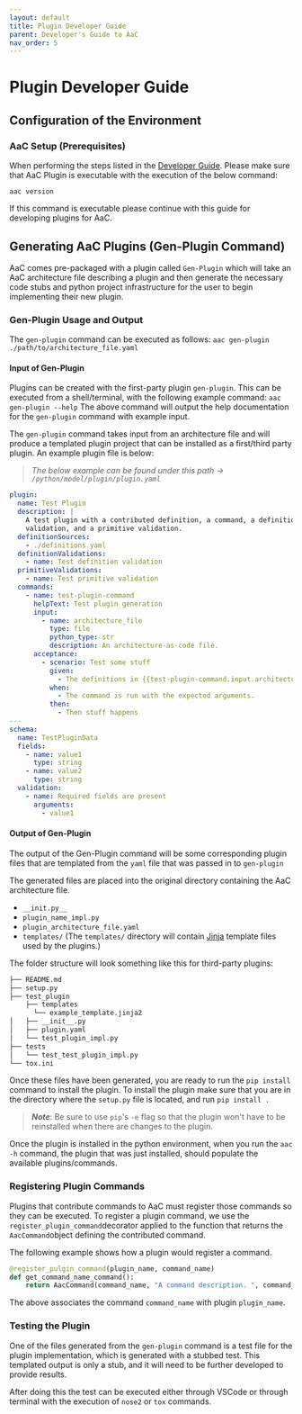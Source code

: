 ```yaml
---
layout: default
title: Plugin Developer Guide
parent: Developer's Guide to AaC
nav_order: 5
---
```


# Plugin Developer Guide

## Configuration of the Environment

### AaC Setup (Prerequisites)

When performing the steps listed in the [Developer Guide](./index.md). Please make sure that AaC Plugin is executable with the execution of the below command:

`aac version`

If this command is executable please continue with this guide for developing plugins for AaC.

## Generating AaC Plugins (Gen-Plugin Command)

AaC comes pre-packaged with a plugin called `Gen-Plugin` which will take an AaC architecture file describing a plugin and then generate the necessary code stubs and python project infrastructure for the user to begin implementing their new plugin.

### Gen-Plugin Usage and Output

The `gen-plugin` command can be executed as follows: `aac gen-plugin ./path/to/architecture_file.yaml`
#### Input of Gen-Plugin

Plugins can be created with the first-party plugin `gen-plugin`. This can be executed from a shell/terminal, with the following example command:
`aac gen-plugin --help`
The above command will output the help documentation for the `gen-plugin` command with example input.

The `gen-plugin` command takes input from an architecture file and will produce a templated plugin project that can be installed as a first/third party plugin. An example plugin file is below:
> *The below example can be found under this path -> `/python/model/plugin/plugin.yaml`*

```yaml
plugin:
  name: Test Plugin
  description: |
    A test plugin with a contributed definition, a command, a definition
    validation, and a primitive validation.
  definitionSources:
    - ./definitions.yaml
  definitionValidations:
    - name: Test definition validation
  primitiveValidations:
    - name: Test primitive validation
  commands:
    - name: test-plugin-command
      helpText: Test plugin generation
      input:
        - name: architecture_file
          type: file
          python_type: str
          description: An architecture-as-code file.
      acceptance:
        - scenario: Test some stuff
          given:
            - The definitions in {{test-plugin-command.input.architecture_file}} represent a valid system architecture.
          when:
            - The command is run with the expected arguments.
          then:
            - Then stuff happens
---
schema:
  name: TestPluginData
  fields:
    - name: value1
      type: string
    - name: value2
      type: string
  validation:
    - name: Required fields are present
      arguments:
        - value1
```

#### Output of Gen-Plugin

The output of the Gen-Plugin command will be some corresponding plugin files that are templated from the `yaml` file that was passed in to `gen-plugin`

The generated files are placed into the original directory containing the AaC architecture file.

- `__init.py__`
- `plugin_name_impl.py`
- `plugin_architecture_file.yaml`
- `templates/` (The `templates/` directory will contain [Jinja](https://palletsprojects.com/p/jinja/) template files used by the plugins.)

The folder structure will look something like this for third-party plugins:

```markdown
├── README.md
├── setup.py
├── test_plugin
    ├── templates
      └── example_template.jinja2
│   ├── __init__.py
│   ├── plugin.yaml
│   └── test_plugin_impl.py
├── tests
│   └── test_test_plugin_impl.py
└── tox.ini
```

Once these files have been generated, you are ready to run the `pip install` command to install the plugin.
To install the plugin make sure that you are in the directory where the `setup.py` file is located, and run `pip install .`
>***Note***: Be sure to use `pip`'s `-e` flag so that the plugin won't have to be reinstalled when there are changes to the plugin.

Once the plugin is installed in the python environment, when you run the `aac -h` command, the plugin that was just installed, should populate the available plugins/commands.

### Registering Plugin Commands

Plugins that contribute commands to AaC must register those commands so they can be executed. To register a plugin command, we use the `register_plugin_command`decorator applied to the function that returns the `AacCommand`object defining the contributed command.

The following example shows how a plugin would register a command.

```python
@register_pulgin_command(plugin_name, command_name)
def get_command_name_command():
    return AacCommand(command_name, "A command description. ", command_fn)
```

The above associates the command `command_name` with plugin `plugin_name`.

### Testing the Plugin

One of the files generated from the `gen-plugin` command is a test file for the plugin implementation, which is generated with a stubbed test. This templated output is only a stub, and it will need to be further developed to provide results.

After doing this the test can be executed either through VSCode or through terminal with the execution of `nose2` or `tox` commands.
